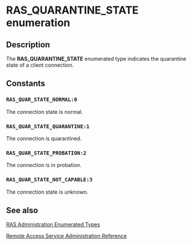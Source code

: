 # RAS_QUARANTINE_STATE enumeration

## Description

The
**RAS_QUARANTINE_STATE** enumerated type indicates the quarantine state of a client connection.

## Constants

### `RAS_QUAR_STATE_NORMAL:0`

The connection state is normal.

### `RAS_QUAR_STATE_QUARANTINE:1`

The connection is quarantined.

### `RAS_QUAR_STATE_PROBATION:2`

The connection is in probation.

### `RAS_QUAR_STATE_NOT_CAPABLE:3`

The connection state is unknown.

## See also

[RAS Administration Enumerated Types](https://learn.microsoft.com/windows/desktop/RRAS/ras-administration-enumerations)

[Remote Access Service Administration Reference](https://learn.microsoft.com/windows/desktop/RRAS/remote-access-service-administration-reference)
